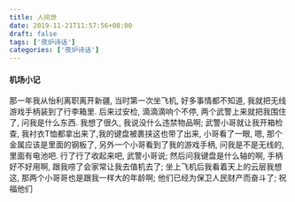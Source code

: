 ```yaml
---
title: 人间世
date: 2019-11-21T11:57:56+08:00 
draft: false
tags: ['夜炉诗话']
categories: ['夜炉诗话']
---
```


#### 机场小记

那一年我从怡利离职离开新疆, 当时第一次坐飞机, 好多事情都不知道, 我就把无线游戏手柄装到了行李箱里. 后来过安检, 滴滴滴响个不停, 两个武警上来就把我围住了, 问我是什么东西. 我想了很久, 我说没什么违禁物品啊; 武警小哥就让我开箱检查, 我衬衣T恤都拿出来了,我的键盘被裹挟这也带了出来, 小哥看了一眼, 嗯, 那个金属应该是里面的钢板了, 另外一个小哥看到了我的游戏手柄, 问我是不是无线的,里面有电池吧. 行了行了收起来吧, 武警小哥说; 然后问我键盘是什么轴的啊, 手柄好不好用啊, 跟我唠了会家常让我去值机去了; 坐上飞机后我看着天上的云层我想这, 那两个小哥哥也是跟我一样大的年龄啊; 他们已经为保卫人民财产而奋斗了; 祝福他们
